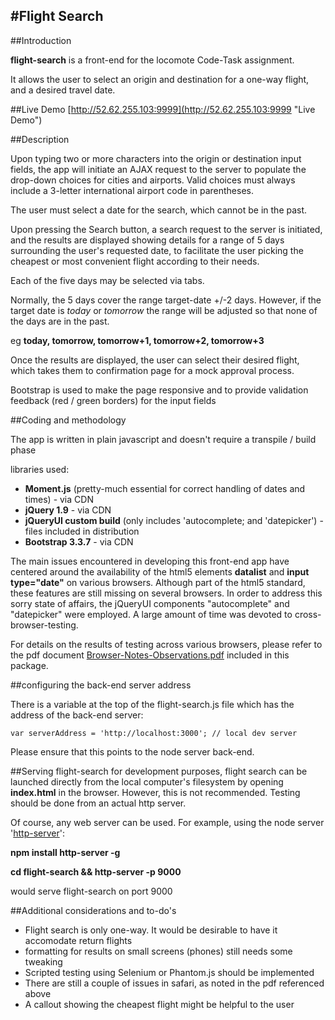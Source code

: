 #Flight Search
---

##Introduction

**flight-search** is a front-end for the locomote Code-Task assignment.

It allows the user to select an origin and destination for a one-way flight, and a desired travel date.

##Live Demo
[http://52.62.255.103:9999](http://52.62.255.103:9999 "Live Demo")

##Description


Upon typing two or more characters into the origin or destination input fields, the app will initiate an AJAX request to the server to populate the drop-down choices for cities and airports. Valid choices must always include a 3-letter international airport code in parentheses.

The user must select a date for the search, which cannot be in the past.

Upon pressing the Search button, a search request to the server is initiated, and the results are displayed showing details for a range of 5 days surrounding the user's requested date, to facilitate the user picking the cheapest or most convenient flight according to their needs.

Each of the five days may be selected via tabs. 

Normally, the 5 days cover the range target-date +/-2 days. 
However, if the target date is *today* or *tomorrow* the range will be adjusted so that none of the days are in the past. 

eg **today, tomorrow, tomorrow+1, tomorrow+2, tomorrow+3**

Once the results are displayed, the user can select their desired flight, which takes them to confirmation page for a mock approval process.

Bootstrap is used to make the page responsive and to provide validation feedback (red / green borders) for the input fields

##Coding and methodology

The app is written in plain javascript and doesn't require a transpile / build phase

libraries used:

* **Moment.js** (pretty-much essential for correct handling of dates and times) - via CDN
* **jQuery 1.9** - via CDN
* **jQueryUI custom build** (only includes 'autocomplete; and 'datepicker') - files included in distribution
* **Bootstrap 3.3.7** - via CDN

The main issues encountered in developing this front-end app have centered around the availability of the html5 elements **datalist** and **input type="date"** on various browsers. Although part of the html5 standard, these features are still missing on several browsers. In order to address this sorry state of affairs, the jQueryUI components "autocomplete" and "datepicker" were employed. A large amount of time was devoted to cross-browser-testing.

For details on the results of testing across various browsers, please refer to the pdf document [Browser-Notes-Observations.pdf](./Browser-Notes-Observations.pdf "Browser-Notes-Observations.pdf") included in this package.

##configuring the back-end server address

There is a variable at the top of the flight-search.js file which has the address of the back-end server:

	var serverAddress = 'http://localhost:3000'; // local dev server

Please ensure that this points to the node server back-end.


##Serving flight-search
for development purposes, flight search can be launched directly from the local computer's filesystem by opening **index.html** in the browser. However, this is not recommended. Testing should be done from an actual http server.

Of course, any web server can be used. For example, using the node server '[http-server](https://www.npmjs.com/package/http-server)':

**npm install http-server -g**

**cd flight-search && http-server -p 9000**

would serve flight-search on port 9000


##Additional considerations and to-do's

* Flight search is only one-way. It would be desirable to have it accomodate return flights
* formatting for results on small screens (phones) still needs some tweaking
* Scripted testing using Selenium or Phantom.js should be implemented
* There are still a couple of issues in safari, as noted in the pdf referenced above
* A callout showing the cheapest flight might be helpful to the user









